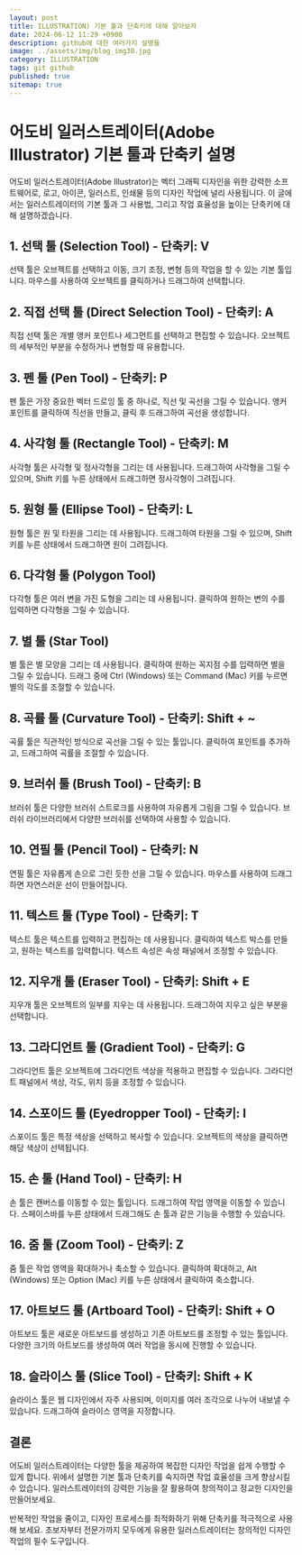 ```yaml
---
layout: post
title: ILLUSTRATION) 기본 툴과 단축키에 대해 알아보자
date: 2024-06-12 11:29 +0900
description: github에 대한 여러가지 설명들
image: ../assets/img/blog_img30.jpg
category: ILLUSTRATION
tags: git github
published: true
sitemap: true
---
```


# 어도비 일러스트레이터(Adobe Illustrator) 기본 툴과 단축키 설명
어도비 일러스트레이터(Adobe Illustrator)는 벡터 그래픽 디자인을 위한 강력한 소프트웨어로, 로고, 아이콘, 일러스트, 인쇄물 등의 디자인 작업에 널리 사용됩니다. 이 글에서는 일러스트레이터의 기본 툴과 그 사용법, 그리고 작업 효율성을 높이는 단축키에 대해 설명하겠습니다.

## 1. 선택 툴 (Selection Tool) - 단축키: V
선택 툴은 오브젝트를 선택하고 이동, 크기 조정, 변형 등의 작업을 할 수 있는 기본 툴입니다. 마우스를 사용하여 오브젝트를 클릭하거나 드래그하여 선택합니다.

## 2. 직접 선택 툴 (Direct Selection Tool) - 단축키: A
직접 선택 툴은 개별 앵커 포인트나 세그먼트를 선택하고 편집할 수 있습니다. 오브젝트의 세부적인 부분을 수정하거나 변형할 때 유용합니다.

## 3. 펜 툴 (Pen Tool) - 단축키: P
펜 툴은 가장 중요한 벡터 드로잉 툴 중 하나로, 직선 및 곡선을 그릴 수 있습니다. 앵커 포인트를 클릭하여 직선을 만들고, 클릭 후 드래그하여 곡선을 생성합니다.

## 4. 사각형 툴 (Rectangle Tool) - 단축키: M
사각형 툴은 사각형 및 정사각형을 그리는 데 사용됩니다. 드래그하여 사각형을 그릴 수 있으며, Shift 키를 누른 상태에서 드래그하면 정사각형이 그려집니다.

## 5. 원형 툴 (Ellipse Tool) - 단축키: L
원형 툴은 원 및 타원을 그리는 데 사용됩니다. 드래그하여 타원을 그릴 수 있으며, Shift 키를 누른 상태에서 드래그하면 원이 그려집니다.

## 6. 다각형 툴 (Polygon Tool)
다각형 툴은 여러 변을 가진 도형을 그리는 데 사용됩니다. 클릭하여 원하는 변의 수를 입력하면 다각형을 그릴 수 있습니다.

## 7. 별 툴 (Star Tool)
별 툴은 별 모양을 그리는 데 사용됩니다. 클릭하여 원하는 꼭지점 수를 입력하면 별을 그릴 수 있습니다. 드래그 중에 Ctrl (Windows) 또는 Command (Mac) 키를 누르면 별의 각도를 조절할 수 있습니다.

## 8. 곡률 툴 (Curvature Tool) - 단축키: Shift + ~
곡률 툴은 직관적인 방식으로 곡선을 그릴 수 있는 툴입니다. 클릭하여 포인트를 추가하고, 드래그하여 곡률을 조절할 수 있습니다.

## 9. 브러쉬 툴 (Brush Tool) - 단축키: B
브러쉬 툴은 다양한 브러쉬 스트로크를 사용하여 자유롭게 그림을 그릴 수 있습니다. 브러쉬 라이브러리에서 다양한 브러쉬를 선택하여 사용할 수 있습니다.

## 10. 연필 툴 (Pencil Tool) - 단축키: N
연필 툴은 자유롭게 손으로 그린 듯한 선을 그릴 수 있습니다. 마우스를 사용하여 드래그하면 자연스러운 선이 만들어집니다.

## 11. 텍스트 툴 (Type Tool) - 단축키: T
텍스트 툴은 텍스트를 입력하고 편집하는 데 사용됩니다. 클릭하여 텍스트 박스를 만들고, 원하는 텍스트를 입력합니다. 텍스트 속성은 속성 패널에서 조정할 수 있습니다.

## 12. 지우개 툴 (Eraser Tool) - 단축키: Shift + E
지우개 툴은 오브젝트의 일부를 지우는 데 사용됩니다. 드래그하여 지우고 싶은 부분을 선택합니다.

## 13. 그라디언트 툴 (Gradient Tool) - 단축키: G
그라디언트 툴은 오브젝트에 그라디언트 색상을 적용하고 편집할 수 있습니다. 그라디언트 패널에서 색상, 각도, 위치 등을 조정할 수 있습니다.

## 14. 스포이드 툴 (Eyedropper Tool) - 단축키: I
스포이드 툴은 특정 색상을 선택하고 복사할 수 있습니다. 오브젝트의 색상을 클릭하면 해당 색상이 선택됩니다.

## 15. 손 툴 (Hand Tool) - 단축키: H
손 툴은 캔버스를 이동할 수 있는 툴입니다. 드래그하여 작업 영역을 이동할 수 있습니다. 스페이스바를 누른 상태에서 드래그해도 손 툴과 같은 기능을 수행할 수 있습니다.

## 16. 줌 툴 (Zoom Tool) - 단축키: Z
줌 툴은 작업 영역을 확대하거나 축소할 수 있습니다. 클릭하여 확대하고, Alt (Windows) 또는 Option (Mac) 키를 누른 상태에서 클릭하여 축소합니다.

## 17. 아트보드 툴 (Artboard Tool) - 단축키: Shift + O
아트보드 툴은 새로운 아트보드를 생성하고 기존 아트보드를 조정할 수 있는 툴입니다. 다양한 크기의 아트보드를 생성하여 여러 작업을 동시에 진행할 수 있습니다.

## 18. 슬라이스 툴 (Slice Tool) - 단축키: Shift + K
슬라이스 툴은 웹 디자인에서 자주 사용되며, 이미지를 여러 조각으로 나누어 내보낼 수 있습니다. 드래그하여 슬라이스 영역을 지정합니다.

## 결론
어도비 일러스트레이터는 다양한 툴을 제공하여 복잡한 디자인 작업을 쉽게 수행할 수 있게 합니다. 위에서 설명한 기본 툴과 단축키를 숙지하면 작업 효율성을 크게 향상시킬 수 있습니다. 일러스트레이터의 강력한 기능을 잘 활용하여 창의적이고 정교한 디자인을 만들어보세요.    
    
반복적인 작업을 줄이고, 디자인 프로세스를 최적화하기 위해 단축키를 적극적으로 사용해 보세요. 초보자부터 전문가까지 모두에게 유용한 일러스트레이터는 창의적인 디자인 작업의 필수 도구입니다.    
